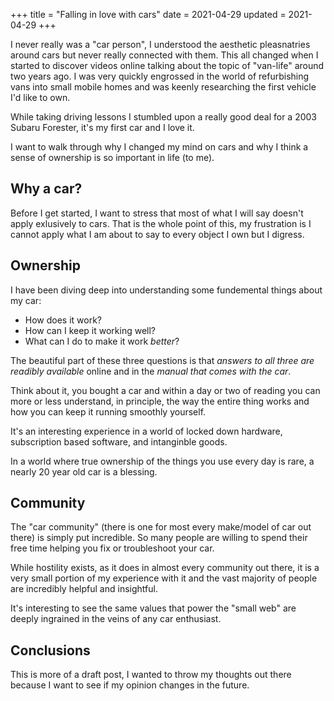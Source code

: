 +++
title = "Falling in love with cars"
date = 2021-04-29
updated = 2021-04-29
+++

I never really was a "car person", I understood the aesthetic pleasnatries
around cars but never really connected with them. This all changed when I
started to discover videos online talking about the topic of "van-life"
around two years ago. I was very quickly engrossed in the world of
refurbishing vans into small mobile homes and was keenly researching
the first vehicle I'd like to own.

While taking driving lessons I stumbled upon a really good deal for a
2003 Subaru Forester, it's my first car and I love it.

I want to walk through why I changed my mind on cars and why I think a
sense of ownership is so important in life (to me).

## Why a car?

Before I get started, I want to stress that most of what I will say
doesn't apply exlusively to cars. That is the whole point of this, my
frustration is I cannot apply what I am about to say to every object I
own but I digress.

## Ownership

I have been diving deep into understanding some fundemental things about my car:

* How does it work?
* How can I keep it working well?
* What can I do to make it work _better_?

The beautiful part of these three questions is that _answers to all
three are readibly available_ online and in the _manual that comes with
the car_.

Think about it, you bought a car and within a day or two of reading
you can more or less understand, in principle, the way the entire thing
works and how you can keep it running smoothly yourself.

It's an interesting experience in a world of locked down hardware,
subscription based software, and intanginble goods.

In a world where true ownership of the things you use every day is rare,
a nearly 20 year old car is a blessing.

## Community

The "car community" (there is one for most every make/model of car out
there) is simply put incredible. So many people are willing to spend
their free time helping you fix or troubleshoot your car.

While hostility exists, as it does in almost every community out there,
it is a very small portion of my experience with it and the vast majority
of people are incredibly helpful and insightful.

It's interesting to see the same values that power the "small web"
are deeply ingrained in the veins of any car enthusiast.

## Conclusions

This is more of a draft post, I wanted to throw my thoughts out there
because I want to see if my opinion changes in the future.

